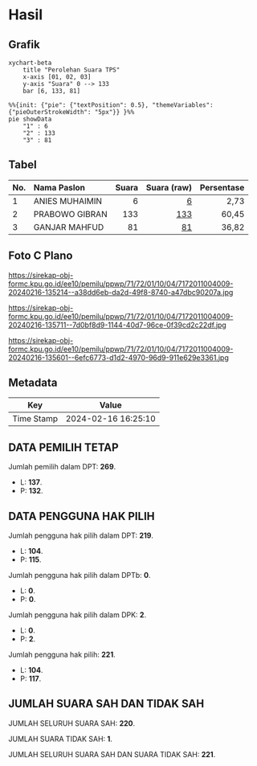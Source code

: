 # Hasil

## Grafik

```mermaid
xychart-beta
    title "Perolehan Suara TPS"
    x-axis [01, 02, 03]
    y-axis "Suara" 0 --> 133
    bar [6, 133, 81]
```

```mermaid
%%{init: {"pie": {"textPosition": 0.5}, "themeVariables": {"pieOuterStrokeWidth": "5px"}} }%%
pie showData
    "1" : 6
    "2" : 133
    "3" : 81
```

## Tabel

| No. | Nama Paslon    | Suara | Suara (raw) | Persentase |
|:--- |:-------------- | -----:| -----------:| ----------:|
| 1   | ANIES MUHAIMIN | 6     | [6][p-1]    | 2,73       |
| 2   | PRABOWO GIBRAN | 133   | [133][p-2]  | 60,45      |
| 3   | GANJAR MAHFUD  | 81    | [81][p-3]   | 36,82      |


[p-1]: https://github.com/gigit-pemilu/pemilu-2024-71-sulawesi-utara/blob/main/pilpres/hitung-suara/sub/71-sulawesi-utara/sub/72-kota-bitung/sub/01-lembeh-selatan/sub/1004-papusungan/sub/009-tps/sub/paslon-1.txt
[p-2]: https://github.com/gigit-pemilu/pemilu-2024-71-sulawesi-utara/blob/main/pilpres/hitung-suara/sub/71-sulawesi-utara/sub/72-kota-bitung/sub/01-lembeh-selatan/sub/1004-papusungan/sub/009-tps/sub/paslon-2.txt
[p-3]: https://github.com/gigit-pemilu/pemilu-2024-71-sulawesi-utara/blob/main/pilpres/hitung-suara/sub/71-sulawesi-utara/sub/72-kota-bitung/sub/01-lembeh-selatan/sub/1004-papusungan/sub/009-tps/sub/paslon-3.txt

## Foto C Plano

https://sirekap-obj-formc.kpu.go.id/ee10/pemilu/ppwp/71/72/01/10/04/7172011004009-20240216-135214--a38dd6eb-da2d-49f8-8740-a47dbc90207a.jpg

https://sirekap-obj-formc.kpu.go.id/ee10/pemilu/ppwp/71/72/01/10/04/7172011004009-20240216-135711--7d0bf8d9-1144-40d7-96ce-0f39cd2c22df.jpg

https://sirekap-obj-formc.kpu.go.id/ee10/pemilu/ppwp/71/72/01/10/04/7172011004009-20240216-135601--6efc6773-d1d2-4970-96d9-911e629e3361.jpg


## Metadata

| Key        | Value               |
| ---------- | ------------------- |
| Time Stamp | 2024-02-16 16:25:10 |


## DATA PEMILIH TETAP

Jumlah pemilih dalam DPT: **269**.
 * L: **137**.
 * P: **132**.

## DATA PENGGUNA HAK PILIH

Jumlah pengguna hak pilih dalam DPT: **219**.
 * L: **104**.
 * P: **115**.

Jumlah pengguna hak pilih dalam DPTb: **0**.
 * L: **0**.
 * P: **0**.

Jumlah pengguna hak pilih dalam DPK: **2**.
 * L: **0**.
 * P: **2**.

Jumlah pengguna hak pilih: **221**.
 * L: **104**.
 * P: **117**.

## JUMLAH SUARA SAH DAN TIDAK SAH

JUMLAH SELURUH SUARA SAH: **220**.

JUMLAH SUARA TIDAK SAH: **1**.

JUMLAH SELURUH SUARA SAH DAN SUARA TIDAK SAH: **221**.


